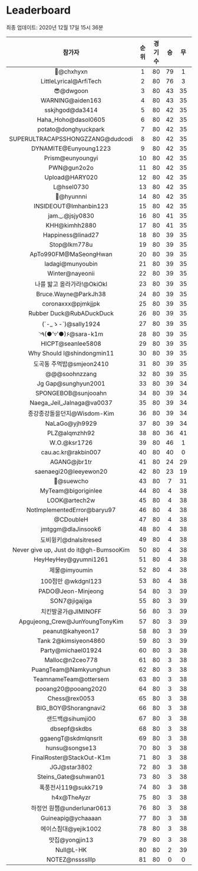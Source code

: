 # Leaderboard
최종 업데이트: 2020년 12월 17일 15시 36분




| 참가자 | 순위 | 경기수 | 승 | 무 | 패 | 승점 |
|:---:|:---:|:---:|:---:|:---:|:---:|:---:|
| 👑@chxhyxn | 1 | 80 | 79 | 1 | 0 | 238 |
| LittleLyrical@ArfiTech | 2 | 80 | 76 | 3 | 1 | 231 |
| 😎@dwgoon | 3 | 80 | 43 | 35 | 2 | 164 |
| WARNING@aiden163 | 4 | 80 | 43 | 35 | 2 | 164 |
| sskjhgod@da3414 | 5 | 80 | 42 | 35 | 3 | 161 |
| Haha_Hoho@dasol0605 | 6 | 80 | 42 | 35 | 3 | 161 |
| potato@donghyuckpark | 7 | 80 | 42 | 35 | 3 | 161 |
| SUPERULTRACAPSSHONGZZANG@dudcodi | 8 | 80 | 42 | 35 | 3 | 161 |
| DYNAMITE@Eunyoung1223 | 9 | 80 | 42 | 35 | 3 | 161 |
| Prism@eunyoungyi | 10 | 80 | 42 | 35 | 3 | 161 |
| PWN@gun2o2o | 11 | 80 | 42 | 35 | 3 | 161 |
| Upload@HARY020 | 12 | 80 | 42 | 35 | 3 | 161 |
| L@hsel0730 | 13 | 80 | 42 | 35 | 3 | 161 |
| 🐻@hyunnni | 14 | 80 | 42 | 35 | 3 | 161 |
| INSIDEOUT@Imhanbin123 | 15 | 80 | 42 | 35 | 3 | 161 |
| jam._.@jsjy0830 | 16 | 80 | 41 | 35 | 4 | 158 |
| KHH@kimhh2880 | 17 | 80 | 41 | 35 | 4 | 158 |
| Happiness@linad27 | 18 | 80 | 39 | 35 | 6 | 152 |
| Stop@lkm778u | 19 | 80 | 39 | 35 | 6 | 152 |
| ApTo990FM@MaSeongHwan | 20 | 80 | 39 | 35 | 6 | 152 |
| ladagi@munyoubin | 21 | 80 | 39 | 35 | 6 | 152 |
| Winter@nayeonii | 22 | 80 | 39 | 35 | 6 | 152 |
| 나를 밟고 올라가라!@OkiOkl | 23 | 80 | 39 | 35 | 6 | 152 |
| Bruce.Wayne@ParkJh38 | 24 | 80 | 39 | 35 | 6 | 152 |
| coronaxxx@pjmkjjpk | 25 | 80 | 39 | 35 | 6 | 152 |
| Rubber Duck@RubADuckDuck | 26 | 80 | 39 | 35 | 6 | 152 |
| (´-_ゝ-`)@sally1924 | 27 | 80 | 39 | 35 | 6 | 152 |
| ◝٩(●'▿'●)۶@sara-k1m | 28 | 80 | 39 | 35 | 6 | 152 |
| HICPT@seanlee5808 | 29 | 80 | 39 | 35 | 6 | 152 |
| Why Should I@shindongmin11 | 30 | 80 | 39 | 35 | 6 | 152 |
| 도곡동 주먹밥@smjeon2410 | 31 | 80 | 39 | 35 | 6 | 152 |
| @@@soohnzzang | 32 | 80 | 39 | 35 | 6 | 152 |
| Jg Gap@sunghyun2001 | 33 | 80 | 39 | 34 | 7 | 151 |
| SPONGEBOB@sunjooahn | 34 | 80 | 39 | 34 | 7 | 151 |
| Naega_Jeil_Jalnaga@va0037 | 35 | 80 | 39 | 34 | 7 | 151 |
| 종강종강돌을던지@Wisdom-Kim | 36 | 80 | 39 | 34 | 7 | 151 |
| NaLaGo@yjh9929 | 37 | 80 | 39 | 34 | 7 | 151 |
| PLZ@alqmzhh92 | 38 | 80 | 36 | 41 | 3 | 149 |
| W.O.@ksr1726 | 39 | 80 | 46 | 1 | 33 | 139 |
| cau.ac.kr@rakbin007 | 40 | 80 | 40 | 0 | 40 | 120 |
| AGANG@jbr1tr | 41 | 80 | 24 | 29 | 27 | 101 |
| saenaegi20@leeyewon20 | 42 | 80 | 23 | 19 | 38 | 88 |
| 👏@suewcho | 43 | 80 | 7 | 31 | 42 | 52 |
| MyTeam@bigoriginlee | 44 | 80 | 4 | 38 | 38 | 50 |
| LOOK@artech2w | 45 | 80 | 4 | 38 | 38 | 50 |
| NotImplementedError@baryu97 | 46 | 80 | 4 | 38 | 38 | 50 |
| @CDoubleH | 47 | 80 | 4 | 38 | 38 | 50 |
| jmtggm@dlaJinsook6 | 48 | 80 | 4 | 38 | 38 | 50 |
| 도비윙키@dnalsitresed | 49 | 80 | 4 | 38 | 38 | 50 |
| Never give up, Just do it@gh-BumsooKim | 50 | 80 | 4 | 38 | 38 | 50 |
| HeyHeyHey@gyumni1261 | 51 | 80 | 4 | 38 | 38 | 50 |
| 제물@imyoumin | 52 | 80 | 4 | 38 | 38 | 50 |
| 100점만 @wkdgnl123 | 53 | 80 | 4 | 38 | 38 | 50 |
| PADO@Jeon-Minjeong | 54 | 80 | 3 | 39 | 38 | 48 |
| SON7@jigajiga | 55 | 80 | 3 | 39 | 38 | 48 |
| 치킨발굴가@JIMINOFF | 56 | 80 | 3 | 39 | 38 | 48 |
| Apgujeong_Crew@JunYoungTonyKim | 57 | 80 | 3 | 39 | 38 | 48 |
| peanut@kahyeon17 | 58 | 80 | 3 | 39 | 38 | 48 |
| Tank 2@kimsiyeon4860 | 59 | 80 | 3 | 39 | 38 | 48 |
| Party@michael01924 | 60 | 80 | 3 | 38 | 39 | 47 |
| Malloc@n2ceo778 | 61 | 80 | 3 | 38 | 39 | 47 |
| PuangTeam@Namkyunghun | 62 | 80 | 3 | 38 | 39 | 47 |
| TeamnameTeam@ottersem | 63 | 80 | 3 | 38 | 39 | 47 |
| pooang20@pooang2020 | 64 | 80 | 3 | 38 | 39 | 47 |
| Chess@rex0053 | 65 | 80 | 3 | 38 | 39 | 47 |
| BIG_BOY@Shorangnavi2 | 66 | 80 | 3 | 38 | 39 | 47 |
| 샌드백@sihumji00 | 67 | 80 | 3 | 38 | 39 | 47 |
| dbsepf@skdbs | 68 | 80 | 3 | 38 | 39 | 47 |
| ggaengT@skdmlqnsrlt | 69 | 80 | 3 | 38 | 39 | 47 |
| hunsu@songse13 | 70 | 80 | 3 | 38 | 39 | 47 |
| FinalRoster@StackOut-K1m | 71 | 80 | 3 | 38 | 39 | 47 |
| JGJ@star3802 | 72 | 80 | 3 | 38 | 39 | 47 |
| Steins_Gate@suhwan01 | 73 | 80 | 3 | 38 | 39 | 47 |
| 폭풍전사119@sukk719 | 74 | 80 | 3 | 38 | 39 | 47 |
| h4x@TheAyzr | 75 | 80 | 3 | 38 | 39 | 47 |
| 하정언 원챔@underlunar0613 | 76 | 80 | 3 | 38 | 39 | 47 |
| Guineapig@ychaaaan | 77 | 80 | 3 | 38 | 39 | 47 |
| 에이스침대@yejik1002 | 78 | 80 | 3 | 38 | 39 | 47 |
| 맛집@yongjin13 | 79 | 80 | 3 | 38 | 39 | 47 |
| Null@L-HK | 80 | 80 | 2 | 39 | 39 | 45 |
| NOTEZ@nsssslllp | 81 | 80 | 0 | 0 | 80 | 0 |